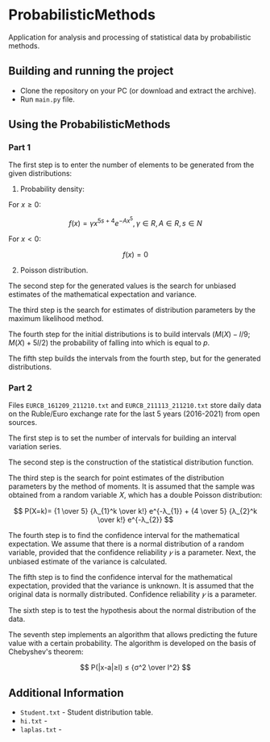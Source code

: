 # ProbabilisticMethods
Application for analysis and processing of statistical data by probabilistic methods.
## Building and running the project
- Clone the repository on your PC (or download and extract the archive).
- Run `main.py` file.
## Using the ProbabilisticMethods
### Part 1
The first step is to enter the number of elements to be generated from the given distributions:
1. Probability density:

For $x ≥ 0$:

$$ f(x) = γx^{5s+4}e^{-Ax^5}, γ ∈ R, A ∈ R, s ∈ N $$

For $x < 0$:

$$ f(x) = 0 $$

2. Poisson distribution.

The second step for the generated values ​​is the search for unbiased estimates of the mathematical expectation and variance.

The third step is the search for estimates of distribution parameters by the maximum likelihood method.

The fourth step for the initial distributions is to build intervals $(M(X) - l/9; M(X) + 5l/2)$ the probability of falling into which is equal to $p$.

The fifth step builds the intervals from the fourth step, but for the generated distributions.

### Part 2
Files `EURCB_161209_211210.txt` and `EURCB_211113_211210.txt` store daily data on the Ruble/Euro exchange rate for the last 5 years (2016-2021) from open sources.

The first step is to set the number of intervals for building an interval variation series.

The second step is the construction of the statistical distribution function.

The third step is the search for point estimates of the distribution parameters by the method of moments. It is assumed that the sample was obtained from a random variable 𝑋, which has a double Poisson distribution:

$$ P(X=k)= {1 \over 5} {λ_{1}^k \over k!} e^{-λ_{1}} + {4 \over 5} {λ_{2}^k \over k!}  e^{-λ_{2}} $$

The fourth step is to find the confidence interval for the mathematical expectation. We assume that there is a normal distribution of a random variable, provided that the confidence reliability $𝛾$ is a parameter. Next, the unbiased estimate of the variance is calculated.

The fifth step is to find the confidence interval for the mathematical expectation, provided that the variance is unknown. It is assumed that the original data is normally distributed. Confidence reliability $𝛾$ is a parameter.

The sixth step is to test the hypothesis about the normal distribution of the data.

The seventh step implements an algorithm that allows predicting the future value with a certain probability. The algorithm is developed on the basis of Chebyshev's theorem:

$$ P(|x-a|≥l) ≤ {σ^2 \over l^2}  $$

## Additional Information
- `Student.txt` - Student distribution table.
- `hi.txt` - 
- `laplas.txt` - 

